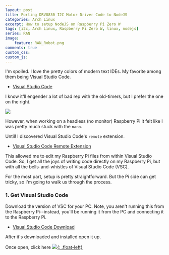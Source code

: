 ```yaml
---
layout: post
title: Porting DRV8830 I2C Motor Driver Code to NodeJS
categories: Arch Linux
excerpt: How to setup NodeJS on Raspberry Pi Zero W
tags: [i2c, Arch Linux, Raspberry Pi Zero W, linux, nodejs]
series: RAN
image: 
    feature: RAN_Robot.png
comments: true
custom_css:
custom_js: 
---
```


I'm spoiled.  I love the pretty colors of modern text IDEs.  My favorite among them being Visual Studio Code.

* [Visual Studio Code](https://code.visualstudio.com)

I know it'll engender a lot of bad rep with the old-timers, but I prefer the one on the right.

[![](https://ladvien.com/images/nano_vs_vsc.png)](https://ladvien.com/images/nano_vs_vsc.png)

However, when working on a headless (no monitor) Raspberry Pi it felt like I was pretty much stuck with the `nano`.  

Until! I discovered Visual Studio Code's `remote` extension.

* [Visual Studio Code Remote Extension](https://github.com/rafaelmaiolla/remote-vscode)

This allowed me to edit my Raspberry Pi files from within Visual Studio Code.  So, I get all the joys of writing code directly on my Raspberry Pi, but with all the bells-and-whistles of Visual Studio Code (VSC).

For the most part, setup is pretty straightforward.  But the Pi side can get tricky, so I'm going to walk us through the process.

### 1. Get Visual Studio Code

Download the version of VSC for your PC.  Note, you aren't running this from the Raspberry Pi--instead, you'll be running it from the PC and connecting it to the Raspberry Pi. 

* [Visual Studio Code Download](https://code.visualstudio.com/download)

After it's downloaded and installed open it up.

Once open, click here
[![](https://ladvien.com/images/vsc-ext-btn.png){: .float-left}](https://ladvien.com/images/vsc-ext-btn.png)
<div style="clear: both;"></div>